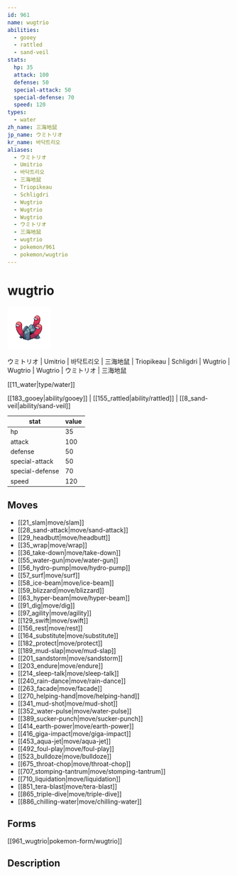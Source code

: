 ```yaml
---
id: 961
name: wugtrio
abilities:
  - gooey
  - rattled
  - sand-veil
stats:
  hp: 35
  attack: 100
  defense: 50
  special-attack: 50
  special-defense: 70
  speed: 120
types:
  - water
zh_name: 三海地鼠
jp_name: ウミトリオ
kr_name: 바닥트리오
aliases:
  - ウミトリオ
  - Umitrio
  - 바닥트리오
  - 三海地鼠
  - Triopikeau
  - Schligdri
  - Wugtrio
  - Wugtrio
  - Wugtrio
  - ウミトリオ
  - 三海地鼠
  - wugtrio
  - pokemon/961
  - pokemon/wugtrio
---
```

# wugtrio

![](https://raw.githubusercontent.com/PokeAPI/sprites/master/sprites/pokemon/961.png)

ウミトリオ | Umitrio | 바닥트리오 | 三海地鼠 | Triopikeau | Schligdri | Wugtrio | Wugtrio | Wugtrio | ウミトリオ | 三海地鼠

[[11_water|type/water]]

[[183_gooey|ability/gooey]] | [[155_rattled|ability/rattled]] | [[8_sand-veil|ability/sand-veil]]

|stat|value|
|---|---|
|hp|35|
|attack|100|
|defense|50|
|special-attack|50|
|special-defense|70|
|speed|120|


## Moves

- [[21_slam|move/slam]]
- [[28_sand-attack|move/sand-attack]]
- [[29_headbutt|move/headbutt]]
- [[35_wrap|move/wrap]]
- [[36_take-down|move/take-down]]
- [[55_water-gun|move/water-gun]]
- [[56_hydro-pump|move/hydro-pump]]
- [[57_surf|move/surf]]
- [[58_ice-beam|move/ice-beam]]
- [[59_blizzard|move/blizzard]]
- [[63_hyper-beam|move/hyper-beam]]
- [[91_dig|move/dig]]
- [[97_agility|move/agility]]
- [[129_swift|move/swift]]
- [[156_rest|move/rest]]
- [[164_substitute|move/substitute]]
- [[182_protect|move/protect]]
- [[189_mud-slap|move/mud-slap]]
- [[201_sandstorm|move/sandstorm]]
- [[203_endure|move/endure]]
- [[214_sleep-talk|move/sleep-talk]]
- [[240_rain-dance|move/rain-dance]]
- [[263_facade|move/facade]]
- [[270_helping-hand|move/helping-hand]]
- [[341_mud-shot|move/mud-shot]]
- [[352_water-pulse|move/water-pulse]]
- [[389_sucker-punch|move/sucker-punch]]
- [[414_earth-power|move/earth-power]]
- [[416_giga-impact|move/giga-impact]]
- [[453_aqua-jet|move/aqua-jet]]
- [[492_foul-play|move/foul-play]]
- [[523_bulldoze|move/bulldoze]]
- [[675_throat-chop|move/throat-chop]]
- [[707_stomping-tantrum|move/stomping-tantrum]]
- [[710_liquidation|move/liquidation]]
- [[851_tera-blast|move/tera-blast]]
- [[865_triple-dive|move/triple-dive]]
- [[886_chilling-water|move/chilling-water]]

## Forms



[[961_wugtrio|pokemon-form/wugtrio]]

## Description



